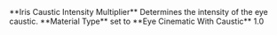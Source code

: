 <tr>
<td>**Iris Caustic Intensity Multiplier**</td>
<td>Determines the intensity of the eye caustic.</td>
<td>**Material Type** set to **Eye Cinematic With Caustic**</td>
<td>1.0</td>
</tr>
